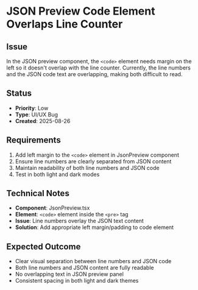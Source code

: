 # JSON Preview Code Element Overlaps Line Counter

## Issue
In the JSON preview component, the `<code>` element needs margin on the left so it doesn't overlap with the line counter. Currently, the line numbers and the JSON code text are overlapping, making both difficult to read.

## Status
- **Priority**: Low
- **Type**: UI/UX Bug
- **Created**: 2025-08-26

## Requirements
1. Add left margin to the `<code>` element in JsonPreview component
2. Ensure line numbers are clearly separated from JSON content
3. Maintain readability of both line numbers and JSON code
4. Test in both light and dark modes

## Technical Notes
- **Component**: JsonPreview.tsx
- **Element**: `<code>` element inside the `<pre>` tag
- **Issue**: Line numbers overlay the JSON text content
- **Solution**: Add appropriate left margin/padding to code element

## Expected Outcome
- Clear visual separation between line numbers and JSON code
- Both line numbers and JSON content are fully readable
- No overlapping text in JSON preview panel
- Consistent spacing in both light and dark themes